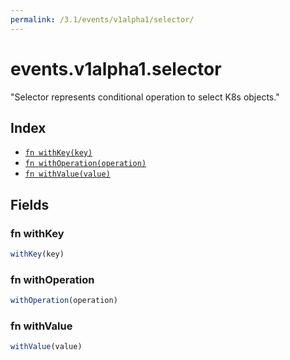 ```yaml
---
permalink: /3.1/events/v1alpha1/selector/
---
```


# events.v1alpha1.selector

"Selector represents conditional operation to select K8s objects."

## Index

* [`fn withKey(key)`](#fn-withkey)
* [`fn withOperation(operation)`](#fn-withoperation)
* [`fn withValue(value)`](#fn-withvalue)

## Fields

### fn withKey

```ts
withKey(key)
```



### fn withOperation

```ts
withOperation(operation)
```



### fn withValue

```ts
withValue(value)
```

